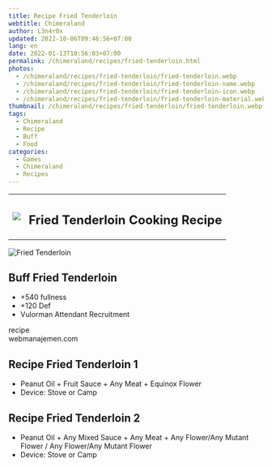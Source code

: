 ```yaml
---
title: Recipe Fried Tenderloin
webtitle: Chimeraland
author: L3n4r0x
updated: 2022-10-06T09:46:56+07:00
lang: en
date: 2022-01-13T10:56:03+07:00
permalink: /chimeraland/recipes/fried-tenderloin.html
photos:
  - /chimeraland/recipes/fried-tenderloin/fried-tenderloin.webp
  - /chimeraland/recipes/fried-tenderloin/fried-tenderloin-name.webp
  - /chimeraland/recipes/fried-tenderloin/fried-tenderloin-icon.webp
  - /chimeraland/recipes/fried-tenderloin/fried-tenderloin-material.webp
thumbnail: /chimeraland/recipes/fried-tenderloin/fried-tenderloin.webp
tags:
  - Chimeraland
  - Recipe
  - Buff
  - Food
categories:
  - Games
  - Chimeraland
  - Recipes
---
```


<section id="bootstrap-wrapper">
  <link
    rel="stylesheet"
    href="https://cdn.statically.io/gh/dimaslanjaka/Web-Manajemen/40ac3225/css/bootstrap-4.5-wrapper.css"
  />
  <div class="row mb-2">
    <div class="col-md-12 mb-2">
      <table class="table" id="post-info">
        <tbody>
          <tr>
            <td>
              <img
                class="d-inline-block me-2"
                src="/chimeraland/recipes/fried-tenderloin/fried-tenderloin-icon.webp"
                width="auto"
                height="auto"
              />
            </td>
            <td><h1 class="fs-5">Fried Tenderloin Cooking Recipe</h1></td>
          </tr>
        </tbody>
      </table>
    </div>
  </div>
  <div class="card mb-2">
    <div class="row g-0">
      <div class="col-sm-4 position-relative mb-2">
        <img
          src="/chimeraland/recipes/fried-tenderloin/fried-tenderloin-material.webp"
          class="card-img fit-cover w-100 h-100"
          alt="Fried Tenderloin"
          data-fancybox="true"
        />
      </div>
      <div class="col-sm-8 mb-2">
        <div class="card-body">
          <h2 class="card-title fs-5">Buff Fried Tenderloin</h2>
          <div class="card-text">
            <ul>
              <li>+540 fullness</li>
              <li>+120 Def</li>
              <li>Vulorman Attendant Recruitment</li>
            </ul>
          </div>
          <span class="badge rounded-pill bg-dark">recipe</span>
        </div>
        <div class="card-footer text-end text-muted">webmanajemen.com</div>
      </div>
    </div>
  </div>
  <div class="row mb-2">
    <div class="col-12 col-lg-6 recipe-item mb-2">
      <div class="card">
        <div class="card-body">
          <h2 class="card-title fs-5">Recipe Fried Tenderloin 1</h2>
          <div class="card-text">
            <ul>
              <li>
                Peanut Oil<span> + </span>Fruit Sauce<span> + </span>Any
                Meat<span> + </span>Equinox Flower
              </li>
              <li>Device: Stove or Camp</li>
            </ul>
          </div>
        </div>
      </div>
    </div>
    <div class="col-12 col-lg-6 recipe-item mb-2">
      <div class="card">
        <div class="card-body">
          <h2 class="card-title fs-5">Recipe Fried Tenderloin 2</h2>
          <div class="card-text">
            <ul>
              <li>
                Peanut Oil<span> + </span>Any Mixed Sauce<span> + </span>Any
                Meat<span> + </span>Any Flower/Any Mutant Flower<span> / </span
                >Any Flower/Any Mutant Flower
              </li>
              <li>Device: Stove or Camp</li>
            </ul>
          </div>
        </div>
      </div>
    </div>
  </div>
</section>